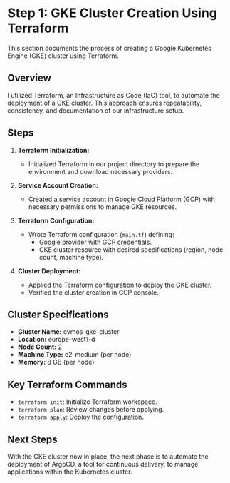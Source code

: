 # Step 1: GKE Cluster Creation Using Terraform

This section documents the process of creating a Google Kubernetes Engine (GKE) cluster using Terraform. 

## Overview

I utilized Terraform, an Infrastructure as Code (IaC) tool, to automate the deployment of a GKE cluster. This approach ensures repeatability, consistency, and documentation of our infrastructure setup.

## Steps

1. **Terraform Initialization:**
   - Initialized Terraform in our project directory to prepare the environment and download necessary providers.

2. **Service Account Creation:**
   - Created a service account in Google Cloud Platform (GCP) with necessary permissions to manage GKE resources.

3. **Terraform Configuration:**
   - Wrote Terraform configuration (`main.tf`) defining:
     - Google provider with GCP credentials.
     - GKE cluster resource with desired specifications (region, node count, machine type).

4. **Cluster Deployment:**
   - Applied the Terraform configuration to deploy the GKE cluster.
   - Verified the cluster creation in GCP console.

## Cluster Specifications

- **Cluster Name:** evmos-gke-cluster
- **Location:** europe-west1-d
- **Node Count:** 2
- **Machine Type:** e2-medium (per node)
- **Memory:** 8 GB (per node)

## Key Terraform Commands

- `terraform init`: Initialize Terraform workspace.
- `terraform plan`: Review changes before applying.
- `terraform apply`: Deploy the configuration.

## Next Steps

With the GKE cluster now in place, the next phase is to automate the deployment of ArgoCD, a tool for continuous delivery, to manage applications within the Kubernetes cluster.
